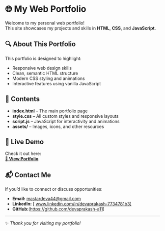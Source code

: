 # 🌐 My Web Portfolio

Welcome to my personal web portfolio!  
This site showcases my projects and skills in **HTML**, **CSS**, and **JavaScript**.

## 🔍 About This Portfolio
This portfolio is designed to highlight:
- Responsive web design skills
- Clean, semantic HTML structure
- Modern CSS styling and animations
- Interactive features using vanilla JavaScript

## 📂 Contents
- **index.html** – The main portfolio page
- **style.css** – All custom styles and responsive layouts
- **script.js** – JavaScript for interactivity and animations
- **assets/** – Images, icons, and other resources

## 🚀 Live Demo
Check it out here:  
[**🔗 View Portfolio**](https://github.com/devaprakash-a11/portfolio.git)

## 📬 Contact Me
If you’d like to connect or discuss opportunities:  
- **Email:** mastardeva44@gmail.com  
- **LinkedIn:** [
 www.linkedin.com/in/devaprakash-7734781b3]    
- **GitHub:**(https://github.com/devaprakash-a11)

---
✨ _Thank you for visiting my portfolio!_
